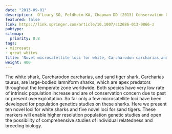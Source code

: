 ```yaml
---
date: "2013-09-01"
description:  O'Leary SO, Feldheim KA, Chapman DD (2013) Conservation Genetics Resources
featured: false
link: https://link.springer.com/article/10.1007/s12686-013-9866-z
pubtype:
sitemap:
  priority: 0.8
tags:
- microsats
- great whites
title: 'Novel microsatellite loci for white, Carcharodon carcharias and sandtiger sharks, Carcharias taurus (order Lamniformes)'
weight: 400
---
```


The white shark, Carcharodon carcharias, and sand tiger shark, Carcharias taurus, are large-bodied lamniform sharks, which are apex predators throughout the temperate zone worldwide. Both species have very low rate of intrinsic population increase and are of conservation concern due to past or present overexploitation. So far only a few microsatellite loci have been developed for population genetics studies on these sharks. Here we present ten novel loci for white sharks and five novel loci for sand tigers. These markers will enable higher resolution population genetic studies and open the possibility of comprehensive studies of individual relatedness and breeding biology.
